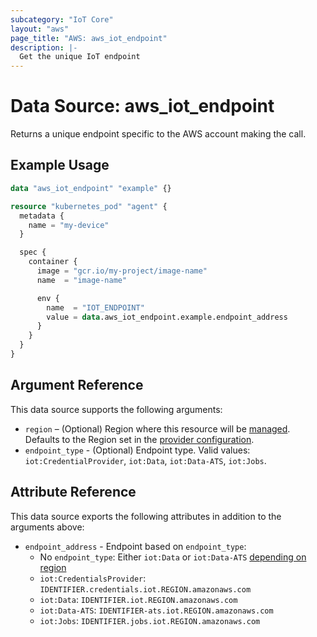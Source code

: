 ```yaml
---
subcategory: "IoT Core"
layout: "aws"
page_title: "AWS: aws_iot_endpoint"
description: |-
  Get the unique IoT endpoint
---
```


# Data Source: aws_iot_endpoint

Returns a unique endpoint specific to the AWS account making the call.

## Example Usage

```terraform
data "aws_iot_endpoint" "example" {}

resource "kubernetes_pod" "agent" {
  metadata {
    name = "my-device"
  }

  spec {
    container {
      image = "gcr.io/my-project/image-name"
      name  = "image-name"

      env {
        name  = "IOT_ENDPOINT"
        value = data.aws_iot_endpoint.example.endpoint_address
      }
    }
  }
}
```

## Argument Reference

This data source supports the following arguments:

* `region` – (Optional) Region where this resource will be [managed](https://docs.aws.amazon.com/general/latest/gr/rande.html#regional-endpoints). Defaults to the Region set in the [provider configuration](https://registry.terraform.io/providers/hashicorp/aws/latest/docs#aws-configuration-reference).
* `endpoint_type` - (Optional) Endpoint type. Valid values: `iot:CredentialProvider`, `iot:Data`, `iot:Data-ATS`, `iot:Jobs`.

## Attribute Reference

This data source exports the following attributes in addition to the arguments above:

* `endpoint_address` - Endpoint based on `endpoint_type`:
    * No `endpoint_type`: Either `iot:Data` or `iot:Data-ATS` [depending on region](https://aws.amazon.com/blogs/iot/aws-iot-core-ats-endpoints/)
    * `iot:CredentialsProvider`: `IDENTIFIER.credentials.iot.REGION.amazonaws.com`
    * `iot:Data`: `IDENTIFIER.iot.REGION.amazonaws.com`
    * `iot:Data-ATS`: `IDENTIFIER-ats.iot.REGION.amazonaws.com`
    * `iot:Jobs`: `IDENTIFIER.jobs.iot.REGION.amazonaws.com`
